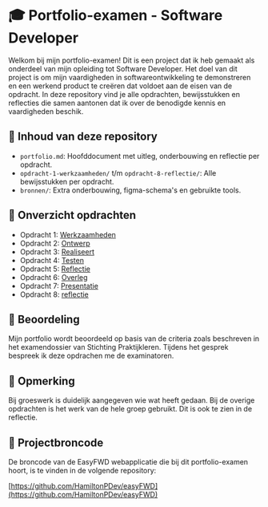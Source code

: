# 🎓 Portfolio-examen - Software Developer

Welkom bij mijn portfolio-examen!
Dit is een project dat ik heb gemaakt als onderdeel van mijn opleiding tot Software Developer. Het doel van dit project is om mijn vaardigheden in softwareontwikkeling te demonstreren en een werkend product te creëren dat voldoet aan de eisen van de opdracht.
In deze repository vind je alle opdrachten, bewijsstukken en reflecties die samen aantonen dat ik over de benodigde kennis en vaardigheden beschik.

## 📁 Inhoud van deze repository

- `portfolio.md`: Hoofddocument met uitleg, onderbouwing en reflectie per opdracht.
- `opdracht-1-werkzaamheden/` t/m `opdracht-8-reflectie/`: Alle bewijsstukken per opdracht.
- `bronnen/`: Extra onderbouwing, figma-schema's en gebruikte tools.

## 🧭 Onverzicht opdrachten

- Opdracht 1: [Werkzaamheden](opdracht-1-werkzaamheden/)
- Opdracht 2: [Ontwerp](opdracht-2-ontwerp/)
- Opdracht 3: [Realiseert](opdracht-3-realiseert/)
- Opdracht 4: [Testen](opdracht-4-testen/)
- Opdracht 5: [Reflectie](opdracht-5-reflectie/)
- Opdracht 6: [Overleg](opdracht-6-overleg/)
- Opdracht 7: [Presentatie](opdracht-7-presentatie/)
- Opdracht 8: [reflectie](opdracht-8-reflectie/)

## 🧠 Beoordeling

Mijn portfolio wordt beoordeeld op basis van de criteria zoals beschreven in het examendossier van Stichting Praktijkleren. Tijdens het gesprek bespreek ik deze opdrachen me de examinatoren.

## 📎 Opmerking

Bij groeswerk is duidelijk aangegeven wie wat heeft gedaan. Bij de overige opdrachten is het werk van de hele groep gebruikt. Dit is ook te zien in de reflectie.

## 🔗 Projectbroncode

De broncode van de EasyFWD webapplicatie die bij dit portfolio-examen hoort, is te vinden in de volgende repository:

[https://github.com/HamiltonPDev/easyFWD](https://github.com/HamiltonPDev/easyFWD)